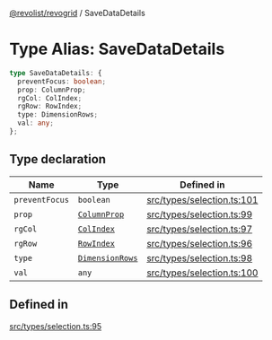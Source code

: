 [@revolist/revogrid](README.md) / SaveDataDetails

# Type Alias: SaveDataDetails

```ts
type SaveDataDetails: {
  preventFocus: boolean;
  prop: ColumnProp;
  rgCol: ColIndex;
  rgRow: RowIndex;
  type: DimensionRows;
  val: any;
};
```

## Type declaration

| Name | Type | Defined in |
| ------ | ------ | ------ |
| `preventFocus` | `boolean` | [src/types/selection.ts:101](https://github.com/revolist/revogrid/blob/52c8861ed92574ba1d5817b32afec294ddb1f986/src/types/selection.ts#L101) |
| `prop` | [`ColumnProp`](TypeAlias.ColumnProp.md) | [src/types/selection.ts:99](https://github.com/revolist/revogrid/blob/52c8861ed92574ba1d5817b32afec294ddb1f986/src/types/selection.ts#L99) |
| `rgCol` | [`ColIndex`](TypeAlias.ColIndex.md) | [src/types/selection.ts:97](https://github.com/revolist/revogrid/blob/52c8861ed92574ba1d5817b32afec294ddb1f986/src/types/selection.ts#L97) |
| `rgRow` | [`RowIndex`](TypeAlias.RowIndex.md) | [src/types/selection.ts:96](https://github.com/revolist/revogrid/blob/52c8861ed92574ba1d5817b32afec294ddb1f986/src/types/selection.ts#L96) |
| `type` | [`DimensionRows`](TypeAlias.DimensionRows.md) | [src/types/selection.ts:98](https://github.com/revolist/revogrid/blob/52c8861ed92574ba1d5817b32afec294ddb1f986/src/types/selection.ts#L98) |
| `val` | `any` | [src/types/selection.ts:100](https://github.com/revolist/revogrid/blob/52c8861ed92574ba1d5817b32afec294ddb1f986/src/types/selection.ts#L100) |

## Defined in

[src/types/selection.ts:95](https://github.com/revolist/revogrid/blob/52c8861ed92574ba1d5817b32afec294ddb1f986/src/types/selection.ts#L95)
